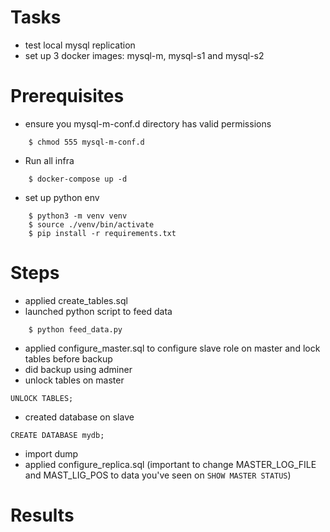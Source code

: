 # Tasks
* test local mysql replication
* set up 3 docker images: mysql-m, mysql-s1 and mysql-s2

# Prerequisites
* ensure you mysql-m-conf.d directory has valid permissions
```
    $ chmod 555 mysql-m-conf.d
```
* Run all infra
```
    $ docker-compose up -d
```
* set up python env
```
    $ python3 -m venv venv
    $ source ./venv/bin/activate
    $ pip install -r requirements.txt
```

# Steps
* applied create_tables.sql
* launched python script to feed data
```
    $ python feed_data.py
```
* applied configure_master.sql to configure slave role on master and lock tables before backup
* did backup using adminer
* unlock tables on master
```
UNLOCK TABLES;
```
* created database on slave
```
CREATE DATABASE mydb;
```
* import dump
* applied configure_replica.sql (important to change MASTER_LOG_FILE and MAST_LIG_POS to data you've seen on `SHOW MASTER STATUS`)

# Results
